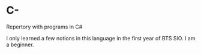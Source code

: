 # C-
Repertory with programs in C#


I only learned a few notions in this language in the first year of BTS SIO. 
I am a beginner.
